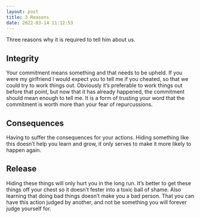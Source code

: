 ```yaml
---
layout: post
title: 3 Reasons
date: 2022-03-14 11:12:53
---
```


Three reasons why it is required to tell him about us.

## Integrity
Your commitment means something and that needs to be upheld. If you were my girlfriend I would expect you to tell me if you cheated, so that we could try to work things out. Obviously it’s preferable to work things out before that point, but now that it has already happened, the commitment should mean enough to tell me. It is a form of trusting your word that the commitment is worth more than your fear of repurcussions.

## Consequences
Having to suffer the consequences for your actions. Hiding something like this doesn’t help you learn and grow, it only serves to make it more likely to happen again.

## Release
Hiding these things will only hurt you in the long run. It’s better to get these things off your chest so it doesn’t fester into a toxic ball of shame. Also learning that doing bad things doesn’t make you a bad person. That you can have this action judged by another, and not be something you will forever judge yourself for. 

